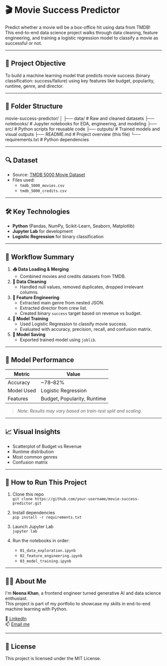 # 🎬 Movie Success Predictor

Predict whether a movie will be a box-office hit using data from TMDB!  
This end-to-end data science project walks through data cleaning, feature engineering, and training a logistic regression model to classify a movie as successful or not.

---

## 📌 Project Objective

To build a machine learning model that predicts movie success (binary classification: success/failure) using key features like budget, popularity, runtime, genre, and director.

---

## 📂 Folder Structure

movie-success-predictor/
│
├── data/ # Raw and cleaned datasets
├── notebooks/ # Jupyter notebooks for EDA, engineering, and modeling
├── src/ # Python scripts for reusable code
├── outputs/ # Trained models and visual outputs
├── README.md # Project overview (this file)
└── requirements.txt # Python dependencies


---

## 🔍 Dataset

- Source: [TMDB 5000 Movie Dataset](https://www.kaggle.com/datasets/tmdb/tmdb-movie-metadata)
- Files used:
  - `tmdb_5000_movies.csv`
  - `tmdb_5000_credits.csv`

---

## 🛠️ Key Technologies

- **Python** (Pandas, NumPy, Scikit-Learn, Seaborn, Matplotlib)
- **Jupyter Lab** for development
- **Logistic Regression** for binary classification

---

## 🚀 Workflow Summary

1. **📥 Data Loading & Merging**
   - Combined movies and credits datasets from TMDB.
2. **🧹 Data Cleaning**
   - Handled null values, removed duplicates, dropped irrelevant columns.
3. **🔧 Feature Engineering**
   - Extracted main genre from nested JSON.
   - Extracted director from crew list.
   - Created binary `success` target based on revenue vs budget.
4. **🤖 Model Training**
   - Used Logistic Regression to classify movie success.
   - Evaluated with accuracy, precision, recall, and confusion matrix.
5. **💾 Model Saving**
   - Exported trained model using `joblib`.

---

## 🧪 Model Performance

| Metric       | Value     |
|--------------|-----------|
| Accuracy     | ~78–82%   |
| Model Used   | Logistic Regression |
| Features     | Budget, Popularity, Runtime |

> *Note: Results may vary based on train-test split and scaling.*

---

## 📈 Visual Insights

- Scatterplot of Budget vs Revenue
- Runtime distribution
- Most common genres
- Confusion matrix

---

## 📁 How to Run This Project

1. Clone this repo  
   `git clone https://github.com/your-username/movie-success-predictor.git`

2. Install dependencies  
   `pip install -r requirements.txt`

3. Launch Jupyter Lab  
   `jupyter lab`

4. Run the notebooks in order:
   - `01_data_exploration.ipynb`
   - `02_feature_engineering.ipynb`
   - `03_model_training.ipynb`

---

## 🙋‍♀️ About Me

I'm **Neena Khan**, a frontend engineer turned generative AI and data science enthusiast.  
This project is part of my portfolio to showcase my skills in end-to-end machine learning with Python.

🔗 [LinkedIn](https://www.linkedin.com/in/neenakhan/)  
📫 [Email me](mailto:nk.dev2021@gmail.com)

---

## 📌 License

This project is licensed under the MIT License.


